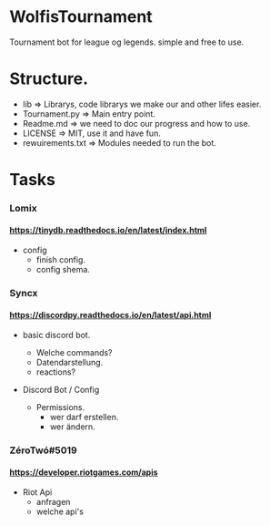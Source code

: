 # WolfisTournament
Tournament bot for league og legends. simple  and free to use.

# Structure.
- lib => Librarys, code librarys we make our and other lifes easier.
- Tournament.py => Main entry point.
- Readme.md => we need to doc our progress and how to use.
- LICENSE => MIT, use it and have fun.
- rewuirements.txt => Modules needed to run the bot.




# Tasks

### Lomix
#### https://tinydb.readthedocs.io/en/latest/index.html
- config
    - finish config.
    - config shema.

### Syncx
#### https://discordpy.readthedocs.io/en/latest/api.html
- basic discord bot.
    - Welche commands?
    - Datendarstellung.
    - reactions?


- Discord Bot / Config
    - Permissions.
        - wer darf erstellen.
        - wer ändern.

### ZéroTwó#5019
#### https://developer.riotgames.com/apis 
- Riot Api
    - anfragen
    - welche api's


